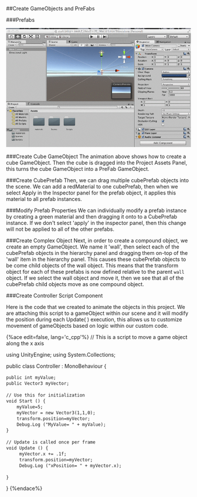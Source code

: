 ##Create GameObjects and PreFabs

###Prefabs 

![](nXkq9arLMv.gif)

###Create Cube GameObject
The animation above shows how to create a cube GameObject.  Then the cube is dragged into the Project Assets Panel, this turns the cube GameObject into a PreFab GameObject.  

###Create CubePrefab
Then, we can drag multiple cubePrefab objects into the scene.  We can add a redMaterial to one cubePrefab, then when we select Apply in the Inspector panel for the prefab object, it applies this material to all prefab instances.  

###Modify Prefab Properties
We can individually modify a prefab instance by creating a green material and then dragging it onto to a CubePrefab instance.  If we don't select 'apply' in the inspector panel, then this change will not be applied to all of the other prefabs.

###Create Complex Object
Next, in order to create a compound object, we create an empty GameObject. We name it 'wall', then select each of the cubePrefab objects in the hierarchy panel and dragging them on-top of the 'wall' item in the hierarchy panel.  This causes these cubePrefab objects to be come child objects of the wall object.  This means that the transform object for each of these prefabs is now defined relative to the parent `wall` object.  If we select the wall object and move it, then we see that all of the cubePrefab child objects move as one compound object.

###Create Controller Script Component

Here is the code that we created to animate the objects in this project. We are attaching this script to a gameObject within our scene and it will modify the position during each Update( ) execution, this allows us to customize movement of gameObjects based on logic within our custom code. 

{%ace edit=false, lang='c_cpp'%}
// This is a script to move a game object along the x axis

using UnityEngine;
using System.Collections;

public class Controller : MonoBehaviour {

	public int myValue;
	public Vector3 myVector;
    
	// Use this for initialization
	void Start () {
		myValue=5;
		myVector = new Vector3(1,1,0);
		transform.position=myVector;
		Debug.Log ("MyValue= " + myValue);
	}
	
	// Update is called once per frame
	void Update () {
	     myVector.x += .1f;
	     transform.position=myVector;
	     Debug.Log ("xPosition= " + myVector.x);
	     
	}
}
{%endace%}
